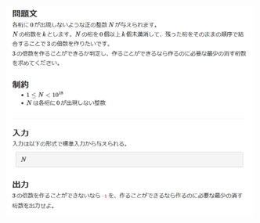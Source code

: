 ![question](https://github.com/kimura-12/AtCoder_Training/blob/master/AtCoder_Beginner_Contest/ABC182/C.To_3/question.png)
